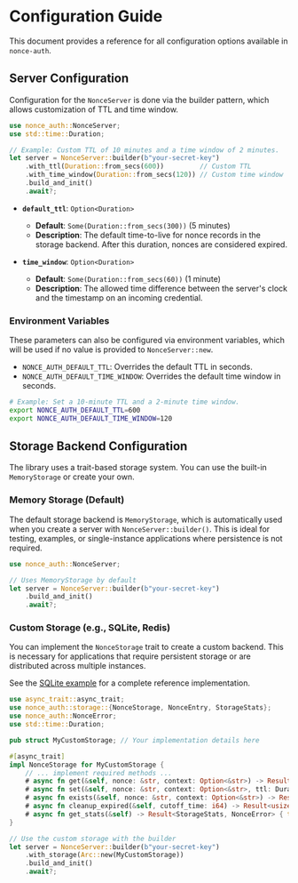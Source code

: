 # Configuration Guide

This document provides a reference for all configuration options available in `nonce-auth`.

## Server Configuration

Configuration for the `NonceServer` is done via the builder pattern, which allows customization of TTL and time window.

```rust
use nonce_auth::NonceServer;
use std::time::Duration;

// Example: Custom TTL of 10 minutes and a time window of 2 minutes.
let server = NonceServer::builder(b"your-secret-key")
    .with_ttl(Duration::from_secs(600))         // Custom TTL
    .with_time_window(Duration::from_secs(120)) // Custom time window
    .build_and_init()
    .await?;
```

- **`default_ttl`**: `Option<Duration>`
  - **Default**: `Some(Duration::from_secs(300))` (5 minutes)
  - **Description**: The default time-to-live for nonce records in the storage backend. After this duration, nonces are considered expired.

- **`time_window`**: `Option<Duration>`
  - **Default**: `Some(Duration::from_secs(60))` (1 minute)
  - **Description**: The allowed time difference between the server's clock and the timestamp on an incoming credential.

### Environment Variables

These parameters can also be configured via environment variables, which will be used if no value is provided to `NonceServer::new`.

- `NONCE_AUTH_DEFAULT_TTL`: Overrides the default TTL in seconds.
- `NONCE_AUTH_DEFAULT_TIME_WINDOW`: Overrides the default time window in seconds.

```bash
# Example: Set a 10-minute TTL and a 2-minute time window.
export NONCE_AUTH_DEFAULT_TTL=600
export NONCE_AUTH_DEFAULT_TIME_WINDOW=120
```

## Storage Backend Configuration

The library uses a trait-based storage system. You can use the built-in `MemoryStorage` or create your own.

### Memory Storage (Default)

The default storage backend is `MemoryStorage`, which is automatically used when you create a server with `NonceServer::builder()`. This is ideal for testing, examples, or single-instance applications where persistence is not required.

```rust
use nonce_auth::NonceServer;

// Uses MemoryStorage by default
let server = NonceServer::builder(b"your-secret-key")
    .build_and_init()
    .await?;
```

### Custom Storage (e.g., SQLite, Redis)

You can implement the `NonceStorage` trait to create a custom backend. This is necessary for applications that require persistent storage or are distributed across multiple instances.

See the [SQLite example](examples/sqlite_storage.rs) for a complete reference implementation.

```rust
use async_trait::async_trait;
use nonce_auth::storage::{NonceStorage, NonceEntry, StorageStats};
use nonce_auth::NonceError;
use std::time::Duration;

pub struct MyCustomStorage; // Your implementation details here

#[async_trait]
impl NonceStorage for MyCustomStorage {
    // ... implement required methods ...
    # async fn get(&self, nonce: &str, context: Option<&str>) -> Result<Option<NonceEntry>, NonceError> { todo!() }
    # async fn set(&self, nonce: &str, context: Option<&str>, ttl: Duration) -> Result<(), NonceError> { todo!() }
    # async fn exists(&self, nonce: &str, context: Option<&str>) -> Result<bool, NonceError> { todo!() }
    # async fn cleanup_expired(&self, cutoff_time: i64) -> Result<usize, NonceError> { todo!() }
    # async fn get_stats(&self) -> Result<StorageStats, NonceError> { todo!() }
}

// Use the custom storage with the builder
let server = NonceServer::builder(b"your-secret-key")
    .with_storage(Arc::new(MyCustomStorage))
    .build_and_init()
    .await?;
```